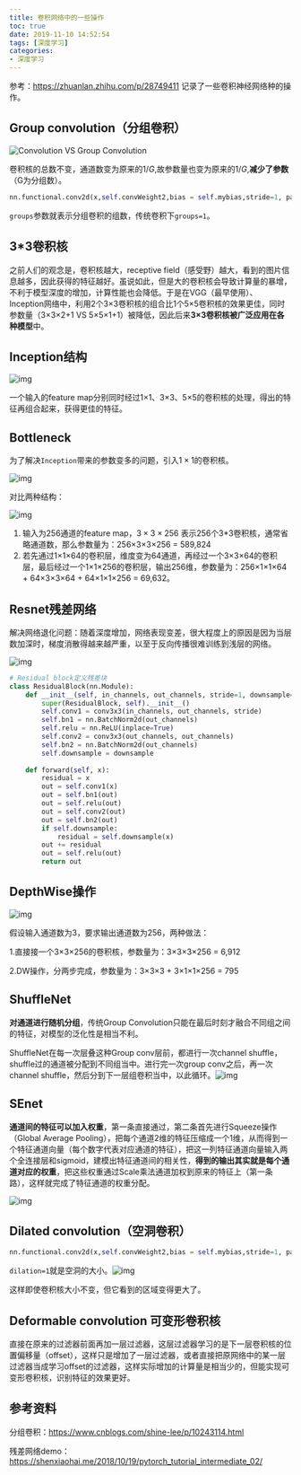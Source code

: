 ```yaml
---
title: 卷积网络中的一些操作
toc: true
date: 2019-11-10 14:52:54
tags: [深度学习]
categories:
- 深度学习
---
```


参考：https://zhuanlan.zhihu.com/p/28749411
记录了一些卷积神经网络种的操作。

<!--more-->

## Group convolution（分组卷积）

![Convolution VS Group Convolution](卷积网络中的一些操作/FLPc1x.png)

卷积核的总数不变，通道数变为原来的$1/G$,故参数量也变为原来的$1/G$,**减少了参数**（G为分组数）。

```python
nn.functional.conv2d(x,self.convWeight2,bias = self.mybias,stride=1, padding=1, dilation=1, groups=1)
```

`groups`参数就表示分组卷积的组数，传统卷积下`groups=1`。

## 3*3卷积核

之前人们的观念是，卷积核越大，receptive field（感受野）越大，看到的图片信息越多，因此获得的特征越好。虽说如此，但是大的卷积核会导致计算量的暴增，不利于模型深度的增加，计算性能也会降低。于是在VGG（最早使用）、Inception网络中，利用2个3×3卷积核的组合比1个5×5卷积核的效果更佳，同时参数量（3×3×2+1 VS 5×5×1+1）被降低，因此后来**3×3卷积核被广泛应用在各种模型**中。

## Inception结构

![img](卷积网络中的一些操作/v2-321c3c927ebb79a58ab838415e90a04c_hd.jpg)

一个输入的feature map分别同时经过1×1、3×3、5×5的卷积核的处理，得出的特征再组合起来，获得更佳的特征。

## Bottleneck

为了解决`Inception`带来的参数变多的问题，引入$1 \times 1$的卷积核。

![img](卷积网络中的一些操作/v2-492191ce6b3c5bbe9c7621af70b8e83d_hd.jpg)

对比两种结构：

![img](卷积网络中的一些操作/v2-45d489b52bff50139774e80dce3e2d72_hd.jpg)

1. 输入为256通道的feature map，$3 \times 3 \times 256$ 表示256个3*3卷积核，通常省略通道数，那么参数量为：256×3×3×256 = 589,824
2. 若先通过1×1×64的卷积层，维度变为64通道，再经过一个3×3×64的卷积层，最后经过一个1×1×256的卷积层，输出256维，参数量为：256×1×1×64 + 64×3×3×64 + 64×1×1×256 = 69,632。

## Resnet残差网络

解决网络退化问题：随着深度增加，网络表现变差，很大程度上的原因是因为当层数加深时，梯度消散得越来越严重，以至于反向传播很难训练到浅层的网络。

![img](卷积网络中的一些操作/v2-6fc1664743c9b73501d059a9010bc6e2_hd.jpg)

```python
# Residual block定义残差块
class ResidualBlock(nn.Module):
    def __init__(self, in_channels, out_channels, stride=1, downsample=None):
        super(ResidualBlock, self).__init__()
        self.conv1 = conv3x3(in_channels, out_channels, stride)
        self.bn1 = nn.BatchNorm2d(out_channels)
        self.relu = nn.ReLU(inplace=True)
        self.conv2 = conv3x3(out_channels, out_channels)
        self.bn2 = nn.BatchNorm2d(out_channels)
        self.downsample = downsample
        
    def forward(self, x):
        residual = x
        out = self.conv1(x)
        out = self.bn1(out)
        out = self.relu(out)
        out = self.conv2(out)
        out = self.bn2(out)
        if self.downsample:
            residual = self.downsample(x)
        out += residual
        out = self.relu(out)
        return out
```

## DepthWise操作

![img](卷积网络中的一些操作/v2-4f916a0b75eb237872c428bae001e4ef_hd.jpg)

假设输入通道数为3，要求输出通道数为256，两种做法：

1.直接接一个3×3×256的卷积核，参数量为：3×3×3×256 = 6,912

2.DW操作，分两步完成，参数量为：3×3×3 + 3×1×1×256 = 795

##  ShuffleNet

**对通道进行随机分组**，传统Group Convolution只能在最后时刻才融合不同组之间的特征，对模型的泛化性是相当不利。

ShuffleNet在每一次层叠这种Group conv层前，都进行一次channel shuffle，shuffle过的通道被分配到不同组当中。进行完一次group conv之后，再一次channel shuffle，然后分到下一层组卷积当中，以此循环。![img](卷积网络中的一些操作/v2-bfda3275067cacc7c22ea4f076d1ce7c_hd.jpg)

## SEnet

**通道间的特征可以加入权重**，第一条直接通过，第二条首先进行Squeeze操作（Global Average Pooling），把每个通道2维的特征压缩成一个1维，从而得到一个特征通道向量（每个数字代表对应通道的特征），把这一列特征通道向量输入两个全连接层和sigmoid，建模出特征通道间的相关性，**得到的输出其实就是每个通道对应的权重**，把这些权重通过Scale乘法通道加权到原来的特征上（第一条路），这样就完成了特征通道的权重分配。

![img](卷积网络中的一些操作/640.webp)

## Dilated convolution（空洞卷积）

```python
nn.functional.conv2d(x,self.convWeight2,bias = self.mybias,stride=1, padding=1, dilation=1, groups=1)
```

`dilation=1`就是空洞的大小。![img](卷积网络中的一些操作/v2-b448e1e8b5bbf7ace5f14c6c4d44c44e_hd.png)

这样即使卷积核大小不变，但它看到的区域变得更大了。

##  Deformable convolution 可变形卷积核

直接在原来的过滤器前面再加一层过滤器，这层过滤器学习的是下一层卷积核的位置偏移量（offset），这样只是增加了一层过滤器，或者直接把原网络中的某一层过滤器当成学习offset的过滤器，这样实际增加的计算量是相当少的，但能实现可变形卷积核，识别特征的效果更好。

## 参考资料

分组卷积：https://www.cnblogs.com/shine-lee/p/10243114.html

残差网络demo：https://shenxiaohai.me/2018/10/19/pytorch_tutorial_intermediate_02/
